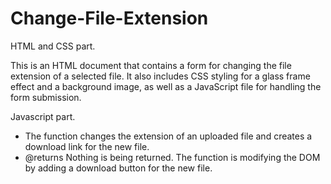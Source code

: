 # Change-File-Extension
HTML and CSS part.

This is an HTML document that contains a form for changing the file extension of a selected file. It
also includes CSS styling for a glass frame effect and a background image, as well as a JavaScript
file for handling the form submission.

Javascript part.
 * The function changes the extension of an uploaded file and creates a download link for the new file.
 * @returns Nothing is being returned. The function is modifying the DOM by adding a download button for the new file.
